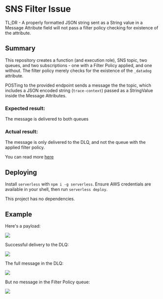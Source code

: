 # SNS Filter Issue

TL;DR - A properly formatted JSON string sent as a String value in a Message Attribute field will not pass a filter policy checking for existence of the attribute.

## Summary

This repository creates a function (and execution role), SNS topic, two queues, and two subscriptions - one with a Filter Policy applied, and one without.
The filter policy merely checks for the existence of the `_datadog` attribute.

POSTing to the provided endpoint sends a message the the topic, which includes a JSON encoded string (`trace-context`) passed as a StringValue inside the Message Attributes.

### Expected result:

The message is delivered to both queues

### Actual result:

The message is only delivered to the DLQ, and not the queue with the applied filter policy.

You can read more [here](https://docs.google.com/document/d/1H49O6H-OQLH8PdtrzGq951KJ6UJrK40DWvt8lqM4PpQ/edit#)

## Deploying

Install `serverless` with `npm i -g serverless`.
Ensure AWS credentials are available in your shell, then run `serverless deploy`.

This project has no dependencies.

## Example
Here's a payload:

![](https://user-images.githubusercontent.com/1598537/156059031-6867ad7c-24f4-46da-95fc-489f3fb01a3f.png)

Successful delivery to the DLQ:

![](https://user-images.githubusercontent.com/1598537/156059133-1acb2bb7-d832-4b19-abd7-e81bd3ef2ed9.png)

The full message in the DLQ:

![](https://user-images.githubusercontent.com/1598537/156059188-08517989-956a-4a26-aa32-e8ec862bd313.png)

But no message in the Filter Policy queue:

![](https://user-images.githubusercontent.com/1598537/156059279-63c4567d-1c8e-4942-95ec-8544d6e627fc.png)
